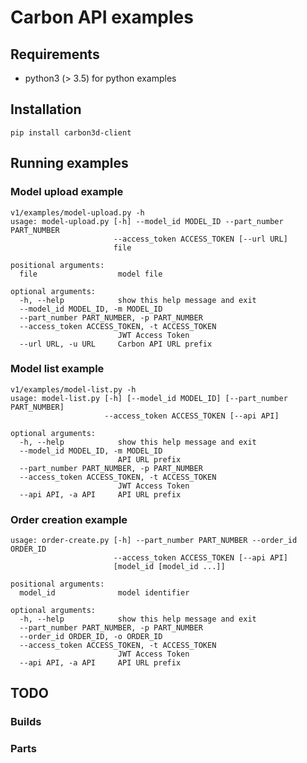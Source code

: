 # Carbon API examples

## Requirements

- python3 (> 3.5) for python examples

## Installation

`pip install carbon3d-client`

## Running examples

### Model upload example

```
v1/examples/model-upload.py -h
usage: model-upload.py [-h] --model_id MODEL_ID --part_number PART_NUMBER
                       --access_token ACCESS_TOKEN [--url URL]
                       file

positional arguments:
  file                  model file

optional arguments:
  -h, --help            show this help message and exit
  --model_id MODEL_ID, -m MODEL_ID
  --part_number PART_NUMBER, -p PART_NUMBER
  --access_token ACCESS_TOKEN, -t ACCESS_TOKEN
                        JWT Access Token
  --url URL, -u URL     Carbon API URL prefix
```

### Model list example

```
v1/examples/model-list.py -h
usage: model-list.py [-h] [--model_id MODEL_ID] [--part_number PART_NUMBER]
                     --access_token ACCESS_TOKEN [--api API]

optional arguments:
  -h, --help            show this help message and exit
  --model_id MODEL_ID, -m MODEL_ID
                        API URL prefix
  --part_number PART_NUMBER, -p PART_NUMBER
  --access_token ACCESS_TOKEN, -t ACCESS_TOKEN
                        JWT Access Token
  --api API, -a API     API URL prefix
```

### Order creation example

```
usage: order-create.py [-h] --part_number PART_NUMBER --order_id ORDER_ID
                       --access_token ACCESS_TOKEN [--api API]
                       [model_id [model_id ...]]

positional arguments:
  model_id              model identifier

optional arguments:
  -h, --help            show this help message and exit
  --part_number PART_NUMBER, -p PART_NUMBER
  --order_id ORDER_ID, -o ORDER_ID
  --access_token ACCESS_TOKEN, -t ACCESS_TOKEN
                        JWT Access Token
  --api API, -a API     API URL prefix
```

## TODO

### Builds

### Parts
